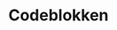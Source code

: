 ---
title: Codeblokken
tags: 
 - functie
 - selectie
 - iteratie
description: Wat zijn codeblokken?
---